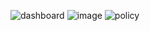 
![dashboard](https://github.com/aneesh-oss/newrelic_terraform_module/assets/67792378/90a7e54a-4e2e-4bbf-bf49-f749da4a2e91)
![image](https://github.com/aneesh-oss/newrelic_terraform_module/assets/67792378/e59ae755-2106-4165-a6c0-e064c6172f93)
![policy ](https://github.com/aneesh-oss/newrelic_terraform_module/assets/67792378/044b3a7e-8de8-4830-ad54-b2148826a68f)
